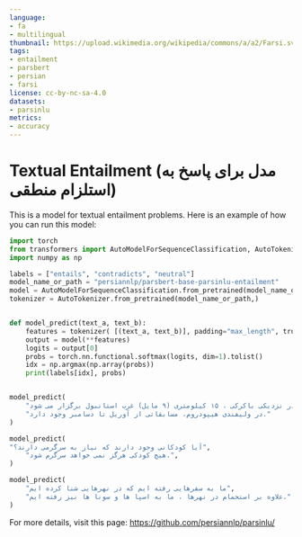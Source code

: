 ```yaml
---
language:
- fa
- multilingual
thumbnail: https://upload.wikimedia.org/wikipedia/commons/a/a2/Farsi.svg
tags:
- entailment
- parsbert
- persian
- farsi
license: cc-by-nc-sa-4.0
datasets:
- parsinlu
metrics:
- accuracy
---
```


# Textual Entailment (مدل برای پاسخ به استلزام منطقی)

This is a model for textual entailment problems. 
Here is an example of how you can run this model: 

```python 
import torch
from transformers import AutoModelForSequenceClassification, AutoTokenizer
import numpy as np

labels = ["entails", "contradicts", "neutral"]
model_name_or_path = "persiannlp/parsbert-base-parsinlu-entailment"
model = AutoModelForSequenceClassification.from_pretrained(model_name_or_path)
tokenizer = AutoTokenizer.from_pretrained(model_name_or_path,)


def model_predict(text_a, text_b):
    features = tokenizer( [(text_a, text_b)], padding="max_length", truncation=True, return_tensors='pt')
    output = model(**features)
    logits = output[0]
    probs = torch.nn.functional.softmax(logits, dim=1).tolist()
    idx = np.argmax(np.array(probs))
    print(labels[idx], probs)


model_predict(
    "این مسابقات بین آوریل و دسامبر در هیپودروم ولیفندی در نزدیکی باکرکی ، ۱۵ کیلومتری (۹ مایل) غرب استانبول برگزار می شود.",
    "در ولیفندی هیپودروم، مسابقاتی از آوریل تا دسامبر وجود دارد."
)

model_predict(
"آیا کودکانی وجود دارند که نیاز به سرگرمی دارند؟",
    "هیچ کودکی هرگز نمی خواهد سرگرم شود.",
)

model_predict(
    "ما به سفرهایی رفته ایم که در نهرهایی شنا کرده ایم",
    "علاوه بر استحمام در نهرها ، ما به اسپا ها و سونا ها نیز رفته ایم."
)
```


For more details, visit this page: https://github.com/persiannlp/parsinlu/ 

